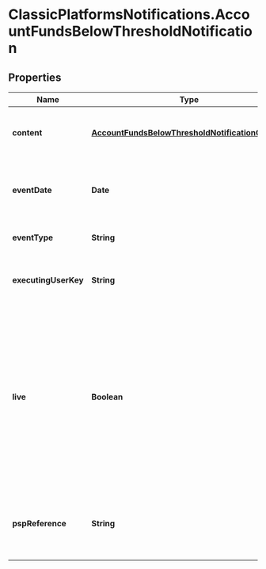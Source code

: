 # ClassicPlatformsNotifications.AccountFundsBelowThresholdNotification

## Properties

Name | Type | Description | Notes
------------ | ------------- | ------------- | -------------
**content** | [**AccountFundsBelowThresholdNotificationContent**](AccountFundsBelowThresholdNotificationContent.md) | Details of the liable account with funds under threshold. | [optional] 
**eventDate** | **Date** | The date and time when an event has been completed. | 
**eventType** | **String** | The event type of the notification. | 
**executingUserKey** | **String** | The user or process that has triggered the notification. | 
**live** | **Boolean** | Indicates whether the notification originated from the live environment or the test environment. If true, the notification originated from the live environment. If false, the notification originated from the test environment. | 
**pspReference** | **String** | The PSP reference of the request from which the notification originates. | 


